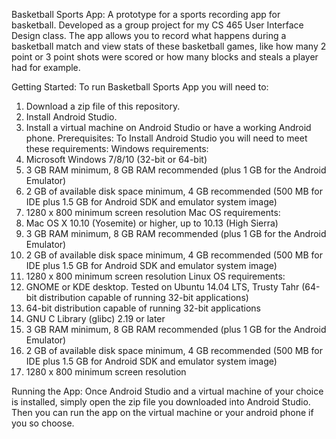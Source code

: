 Basketball Sports App: 
A prototype for a sports recording app for basketball. Developed as a group project for my CS 465 User Interface Design class. The app allows you to record what happens during a basketball match and view stats of these basketball games, like how many 2 point or 3 point shots were scored or how many blocks and steals a player had for example.

Getting Started: 
To run Basketball Sports App you will need to:
1) Download a zip file of this repository.
2) Install Android Studio.
3) Install a virtual machine on Android Studio or have a working Android phone.
Prerequisites: 
To Install Android Studio you will need to meet these requirements:
Windows requirements:
1) Microsoft Windows 7/8/10 (32-bit or 64-bit)
2) 3 GB RAM minimum, 8 GB RAM recommended (plus 1 GB for the Android Emulator)
3) 2 GB of available disk space minimum, 4 GB recommended (500 MB for IDE plus 1.5 GB for Android SDK and emulator system image)
4) 1280 x 800 minimum screen resolution
Mac OS requirements:
1) Mac OS X 10.10 (Yosemite) or higher, up to 10.13 (High Sierra)
2) 3 GB RAM minimum, 8 GB RAM recommended (plus 1 GB for the Android Emulator)
3) 2 GB of available disk space minimum, 4 GB recommended (500 MB for IDE plus 1.5 GB for Android SDK and emulator system image)
4) 1280 x 800 minimum screen resolution
Linux OS requirements:
1) GNOME or KDE desktop. Tested on Ubuntu 14.04 LTS, Trusty Tahr (64-bit distribution capable of running 32-bit applications)
2) 64-bit distribution capable of running 32-bit applications
3) GNU C Library (glibc) 2.19 or later
4) 3 GB RAM minimum, 8 GB RAM recommended (plus 1 GB for the Android Emulator)
5) 2 GB of available disk space minimum, 4 GB recommended (500 MB for IDE plus 1.5 GB for Android SDK and emulator system image)
6) 1280 x 800 minimum screen resolution

Running the App: 
Once Android Studio and a virtual machine of your choice is installed, simply open the zip file you downloaded into Android Studio. Then you can run the app on the virtual machine or your android phone if you so choose.

